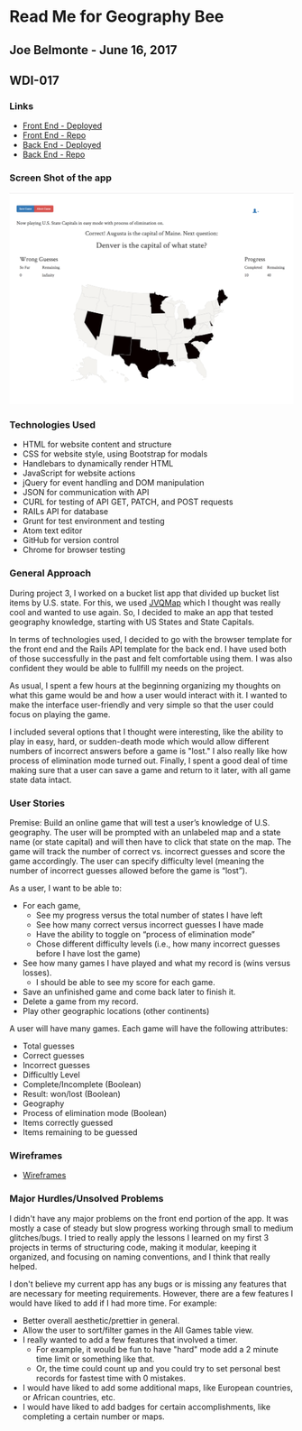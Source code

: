 # Read Me for Geography Bee
## Joe Belmonte - June 16, 2017
## WDI-017

### Links

-   [Front End - Deployed](https://joebelmonte.github.io/front_end_geo_bee/)
-   [Front End - Repo](https://github.com/joebelmonte/front_end_geo_bee)
-   [Back End - Deployed](https://serene-temple-28493.herokuapp.com)
-   [Back End - Repo](https://github.com/joebelmonte/back_end_geo_bee)

### Screen Shot of the app

![Screen Shot](/geo_bee_screen_shot.png "Geo Bee Screen Shot")

### Technologies Used

- HTML for website content and structure
- CSS for website style, using Bootstrap for modals
- Handlebars to dynamically render HTML
- JavaScript for website actions
- jQuery for event handling and DOM manipulation
- JSON for communication with API
- CURL for testing of API GET, PATCH, and POST requests
- RAILs API for database
- Grunt for test environment and testing
- Atom text editor
- GitHub for version control
- Chrome for browser testing

### General Approach

During project 3, I worked on a bucket list app that divided up bucket list items
by U.S. state.  For this, we used [JVQMap](https://jqvmap.com) which I thought was
really cool and wanted to use again.  So, I decided to make an app that tested
geography knowledge, starting with US States and State Capitals.

In terms of technologies used, I decided to go with the browser template for the
front end and the Rails API template for the back end.  I have used both of those
successfully in the past and felt comfortable using them.  I was also confident
they would be able to fullfill my needs on the project.

As usual, I spent a few hours at the beginning organizing my thoughts on what this
game would be and how a user would interact with it.  I wanted to make the interface
user-friendly and very simple so that the user could focus on playing the game.

I included several options that I thought were interesting, like the ability to play
in easy, hard, or sudden-death mode which would allow different numbers of incorrect
answers before a game is "lost."  I also really like how process of elimination mode
turned out.  Finally, I spent a good deal of time making sure that a user can
save a game and return to it later, with all game state data intact.

### User Stories

Premise: Build an online game that will test a user’s knowledge of U.S. geography.  The user will be prompted with an unlabeled map and a state name (or state capital) and will then have to click that state on the map.  The game will track the number of correct vs. incorrect guesses and score the game accordingly.  The user can specify difficulty level (meaning the number of incorrect guesses allowed before the game is “lost”).

As a user, I want to be able to:
* For each game,
  * See my progress versus the total number of states I have left
  * See how many correct versus incorrect guesses I have made
  * Have the ability to toggle on “process of elimination mode”
  * Chose different difficulty levels (i.e., how many incorrect guesses before I have lost the game)
* See how many games I have played and what my record is (wins versus losses).
  *	I should be able to see my score for each game.
* Save an unfinished game and come back later to finish it.
* Delete a game from my record.
* Play other geographic locations (other continents)

A user will have many games.  Each game will have the following attributes:

* Total guesses
* Correct guesses
* Incorrect guesses
* Difficultly Level
* Complete/Incomplete (Boolean)
* Result: won/lost (Boolean)
* Geography
* Process of elimination mode (Boolean)
* Items correctly guessed
* Items remaining to be guessed

### Wireframes

-   [Wireframes](https://github.com/joebelmonte/front_end_geo_bee/blob/working/Geography%20Bee%20Wireframes.pdf)

### Major Hurdles/Unsolved Problems

I didn't have any major problems on the front end portion of the app.  It was mostly a
case of steady but slow progress working through small to medium glitches/bugs.  I
tried to really apply the lessons I learned on my first 3 projects in terms of
structuring code, making it modular, keeping it organized, and focusing on naming
conventions, and I think that really helped.

I don't believe my current app has any bugs or is missing any features that are
necessary for meeting requirements.  However, there are a few features I would
have liked to add if I had more time.  For example:

* Better overall aesthetic/prettier in general.
* Allow the user to sort/filter games in the All Games table view.
* I really wanted to add a few features that involved a timer.
  * For example, it would be fun to have "hard" mode add a 2 minute time limit or something like that.
  * Or, the time could count up and you could try to set personal best records for fastest time with 0 mistakes.
* I would have liked to add some additional maps, like European countries, or African countries, etc.
* I would have liked to add badges for certain accomplishments, like completing a certain number or maps.
